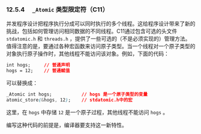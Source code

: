 ### 12.5.4　 `_Atomic` 类型限定符（C11）

并发程序设计把程序执行分成可以同时执行的多个线程。这给程序设计带来了新的挑战，包括如何管理访问相同数据的不同线程。C11通过包含可选的头文件 `stdatomic.h` 和 `threads.h` ，提供了一些可选的（不是必须实现的）管理方法。值得注意的是，要通过各种宏函数来访问原子类型。当一个线程对一个原子类型的对象执行原子操作时，其他线程不能访问该对象。例如，下面的代码：

```css
int hogs;     // 普通声明
hogs = 12;    // 普通赋值
```

可以替换成：

```css
_Atomic int hogs;           // hogs 是一个原子类型的变量
atomic_store(&hogs, 12);    // stdatomic.h中的宏
```

这里，在 `hogs` 中存储 `12` 是一个原子过程，其他线程不能访问 `hogs` 。

编写这种代码的前提是，编译器要支持这一新特性。

